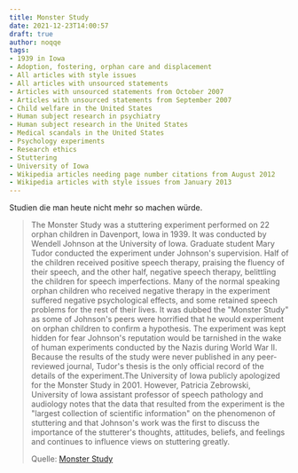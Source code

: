 ```yaml
---
title: Monster Study
date: 2021-12-23T14:00:57
draft: true
author: noqqe
tags:
- 1939 in Iowa
- Adoption, fostering, orphan care and displacement
- All articles with style issues
- All articles with unsourced statements
- Articles with unsourced statements from October 2007
- Articles with unsourced statements from September 2007
- Child welfare in the United States
- Human subject research in psychiatry
- Human subject research in the United States
- Medical scandals in the United States
- Psychology experiments
- Research ethics
- Stuttering
- University of Iowa
- Wikipedia articles needing page number citations from August 2012
- Wikipedia articles with style issues from January 2013
---
```


Studien die man heute nicht mehr so machen würde.

> The Monster Study was a stuttering experiment performed on 22 orphan children
> in Davenport, Iowa in 1939. It was conducted by Wendell Johnson at the
> University of Iowa. Graduate student  Mary Tudor conducted the experiment
> under Johnson's supervision. Half of the children received positive speech
> therapy, praising the fluency of their speech, and the other half, negative
> speech therapy, belittling the children for speech imperfections. Many of the
> normal speaking orphan children who received  negative therapy in the
> experiment suffered negative psychological effects, and some retained speech
> problems for the rest of their lives. It was dubbed the "Monster Study" as
> some of Johnson's peers were horrified that he would experiment on orphan
> children to confirm a hypothesis. The experiment was kept hidden for fear
> Johnson's reputation would be tarnished in the wake of human experiments
> conducted by the Nazis during World War II. Because the results of the study
> were never published in any peer-reviewed journal, Tudor's thesis is the only
> official record of the details of the experiment.The University of Iowa
> publicly apologized for the Monster Study in 2001. However, Patricia
> Zebrowski, University of Iowa assistant professor of speech pathology and
> audiology notes that the data that resulted from the experiment is the
> "largest collection of scientific information" on the phenomenon of stuttering
> and that Johnson's work was the first to discuss the importance of the
> stutterer's thoughts, attitudes, beliefs, and feelings and continues to
> influence views on stuttering greatly.
>
> Quelle: [Monster Study](https://en.wikipedia.org/wiki/Monster_Study)
